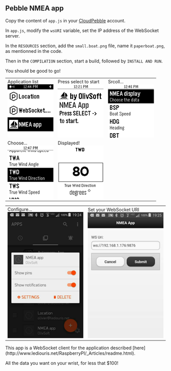 ## Pebble NMEA app

Copy the content of `app.js` in your [CloudPebble](https://cloudpebble.net/ide/) account.

In `app.js`, modify the `wsURI` variable, set the IP address of the WebSocket server.

In the `RESOURCES` section, add the `small.boat.png` file, name it `paperboat.png`, as mentionned in the code.

Then in the `COMPILATION` section, start a build, followed by `INSTALL AND RUN`.

You should be good to go!

<table>
  <tr>
    <td>
      Application list
      <br/>
      <img src="screenshot.01.png" alt="Start here">
    </td>
    <td>
      Press select to start
      <br/>
      <img src="screenshot.02.png" alt="Choose the channel">
    </td>
    <td>
      Srcoll...
      <br/>
      <img src="screenshot.03.png" alt="Channel list">
    </td>
  </tr>
  <tr>
    <td>
      Choose...
      <br/>
      <img src="screenshot.04.png" alt="Hit select">
    </td>
    <td>
      Displayed!
      <br/>
      <img src="screenshot.05.png" alt="Display">
    </td>
  </tr>
</table>

<table>
  <tr>
    <td>
      Configure...
      <br/>
      <img src="screenshot.cfg01.jpg" alt="Configuration - 1">
    </td>
    <td>
      Set your WebSocket URI
      <br/>
      <img src="screenshot.cfg02.jpg" alt="Configuration - 2">
    </td>
  </tr>
</table>
This app is a WebSocket client for the application described [here](http://www.lediouris.net/RaspberryPI/_Articles/readme.html).

All the data you want on your wrist, for less that $100!